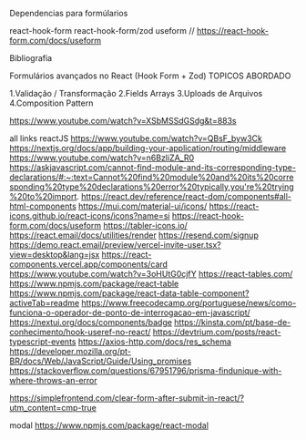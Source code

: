 





Dependencias para formúlarios 

react-hook-form
react-hook-form/zod 
useform  // https://react-hook-form.com/docs/useform

Bibliografia 

Formulários avançados no React (Hook Form + Zod)
TOPICOS ABORDADO

1.Validação / Transformação
2.Fields Arrays
3.Uploads de Arquivos
4.Composition Pattern

https://www.youtube.com/watch?v=XSbMSSdGSdg&t=883s


all links reactJS 
https://www.youtube.com/watch?v=QBsF_byw3Ck
https://nextjs.org/docs/app/building-your-application/routing/middleware
https://www.youtube.com/watch?v=n6BzliZA_R0
https://askjavascript.com/cannot-find-module-and-its-corresponding-type-declarations/#:~:text=Cannot%20find%20module%20and%20its%20corresponding%20type%20declarations%20error%20typically,you're%20trying%20to%20import.
https://react.dev/reference/react-dom/components#all-html-components
https://mui.com/material-ui/icons/
https://react-icons.github.io/react-icons/icons?name=si
https://react-hook-form.com/docs/useform
https://tabler-icons.io/
https://react.email/docs/utilities/render
https://resend.com/signup
https://demo.react.email/preview/vercel-invite-user.tsx?view=desktop&lang=jsx
https://react-components.vercel.app/components/card
https://www.youtube.com/watch?v=3oHUtG0cjfY
https://react-tables.com/
https://www.npmjs.com/package/react-table
https://www.npmjs.com/package/react-data-table-component?activeTab=readme
https://www.freecodecamp.org/portuguese/news/como-funciona-o-operador-de-ponto-de-interrogacao-em-javascript/
https://nextui.org/docs/components/badge
https://kinsta.com/pt/base-de-conhecimento/hook-useref-no-react/
https://devtrium.com/posts/react-typescript-events
https://axios-http.com/docs/res_schema
https://developer.mozilla.org/pt-BR/docs/Web/JavaScript/Guide/Using_promises
https://stackoverflow.com/questions/67951796/prisma-findunique-with-where-throws-an-error

https://simplefrontend.com/clear-form-after-submit-in-react/?utm_content=cmp-true

modal 
https://www.npmjs.com/package/react-modal